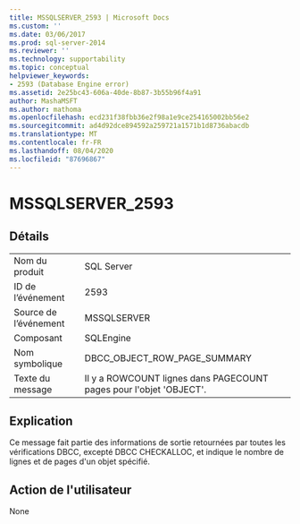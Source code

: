 ```yaml
---
title: MSSQLSERVER_2593 | Microsoft Docs
ms.custom: ''
ms.date: 03/06/2017
ms.prod: sql-server-2014
ms.reviewer: ''
ms.technology: supportability
ms.topic: conceptual
helpviewer_keywords:
- 2593 (Database Engine error)
ms.assetid: 2e25bc43-606a-40de-8b87-3b55b96f4a91
author: MashaMSFT
ms.author: mathoma
ms.openlocfilehash: ecd231f38fbb36e2f98a1e9ce254165002bb56e2
ms.sourcegitcommit: ad4d92dce894592a259721a1571b1d8736abacdb
ms.translationtype: MT
ms.contentlocale: fr-FR
ms.lasthandoff: 08/04/2020
ms.locfileid: "87696867"
---
```

# <a name="mssqlserver_2593"></a>MSSQLSERVER_2593
    
## <a name="details"></a>Détails  
  
|||  
|-|-|  
|Nom du produit|SQL Server|  
|ID de l’événement|2593|  
|Source de l’événement|MSSQLSERVER|  
|Composant|SQLEngine|  
|Nom symbolique|DBCC_OBJECT_ROW_PAGE_SUMMARY|  
|Texte du message|Il y a ROWCOUNT lignes dans PAGECOUNT pages pour l'objet 'OBJECT'.|  
  
## <a name="explanation"></a>Explication  
 Ce message fait partie des informations de sortie retournées par toutes les vérifications DBCC, excepté DBCC CHECKALLOC, et indique le nombre de lignes et de pages d'un objet spécifié.  
  
## <a name="user-action"></a>Action de l'utilisateur  
 None  
  
  
